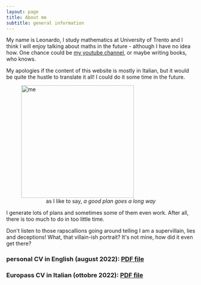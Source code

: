 ```yaml
---
layout: page
title: About me
subtitle: general information
---
```


My name is Leonardo, I study mathematics at University of Trento and I think I will enjoy talking about maths in the future - although I have no idea how. 
One chance could be [my youtube channel](https://www.youtube.com/channel/UCO1l67JZBNiNEA2cb8M1fbQ), or maybe writing books, who knows.

My apologies if the content of this website is mostly in Italian, but it would be quite the hustle to translate it all! I could do it some time in the future.

<figure>
  <img src="https://user-images.githubusercontent.com/64229723/193805618-de2d2594-bd61-48d5-ace9-893dc562eb0c.jpg" alt="me" class="center" width="300"/>
  <figcaption><center>as I like to say, <em>a good plan goes a long way</em></center></figcaption>
</figure>

I generate lots of plans and sometimes some of them even work. After all, there is too much to do in too little time.

Don't listen to those rapscallions going around telling I am a supervillain, lies and deceptions! What, that villain-ish portrait? It's not mine, how did it even get there?

### personal CV in English (august 2022): [PDF file](https://github.com/PlasmaStark/plasmastark.github.io/files/9717012/CV.personale.pdf)


### Europass CV in Italian (ottobre 2022): [PDF file](https://github.com/PlasmaStark/plasmastark.github.io/files/9728746/CV.Europass.Leonardo.Errati.pdf)




